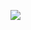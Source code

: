 ![](https://media.githubusercontent.com/media/dyzz/dyzz.github.io/master/images/CombatAbilityAdrenalineRush.png)